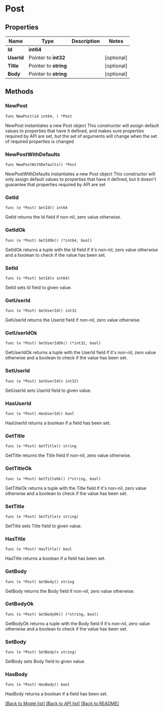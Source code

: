 # Post

## Properties

Name | Type | Description | Notes
------------ | ------------- | ------------- | -------------
**Id** | **int64** |  | 
**UserId** | Pointer to **int32** |  | [optional] 
**Title** | Pointer to **string** |  | [optional] 
**Body** | Pointer to **string** |  | [optional] 

## Methods

### NewPost

`func NewPost(id int64, ) *Post`

NewPost instantiates a new Post object
This constructor will assign default values to properties that have it defined,
and makes sure properties required by API are set, but the set of arguments
will change when the set of required properties is changed

### NewPostWithDefaults

`func NewPostWithDefaults() *Post`

NewPostWithDefaults instantiates a new Post object
This constructor will only assign default values to properties that have it defined,
but it doesn't guarantee that properties required by API are set

### GetId

`func (o *Post) GetId() int64`

GetId returns the Id field if non-nil, zero value otherwise.

### GetIdOk

`func (o *Post) GetIdOk() (*int64, bool)`

GetIdOk returns a tuple with the Id field if it's non-nil, zero value otherwise
and a boolean to check if the value has been set.

### SetId

`func (o *Post) SetId(v int64)`

SetId sets Id field to given value.


### GetUserId

`func (o *Post) GetUserId() int32`

GetUserId returns the UserId field if non-nil, zero value otherwise.

### GetUserIdOk

`func (o *Post) GetUserIdOk() (*int32, bool)`

GetUserIdOk returns a tuple with the UserId field if it's non-nil, zero value otherwise
and a boolean to check if the value has been set.

### SetUserId

`func (o *Post) SetUserId(v int32)`

SetUserId sets UserId field to given value.

### HasUserId

`func (o *Post) HasUserId() bool`

HasUserId returns a boolean if a field has been set.

### GetTitle

`func (o *Post) GetTitle() string`

GetTitle returns the Title field if non-nil, zero value otherwise.

### GetTitleOk

`func (o *Post) GetTitleOk() (*string, bool)`

GetTitleOk returns a tuple with the Title field if it's non-nil, zero value otherwise
and a boolean to check if the value has been set.

### SetTitle

`func (o *Post) SetTitle(v string)`

SetTitle sets Title field to given value.

### HasTitle

`func (o *Post) HasTitle() bool`

HasTitle returns a boolean if a field has been set.

### GetBody

`func (o *Post) GetBody() string`

GetBody returns the Body field if non-nil, zero value otherwise.

### GetBodyOk

`func (o *Post) GetBodyOk() (*string, bool)`

GetBodyOk returns a tuple with the Body field if it's non-nil, zero value otherwise
and a boolean to check if the value has been set.

### SetBody

`func (o *Post) SetBody(v string)`

SetBody sets Body field to given value.

### HasBody

`func (o *Post) HasBody() bool`

HasBody returns a boolean if a field has been set.


[[Back to Model list]](../README.md#documentation-for-models) [[Back to API list]](../README.md#documentation-for-api-endpoints) [[Back to README]](../README.md)


